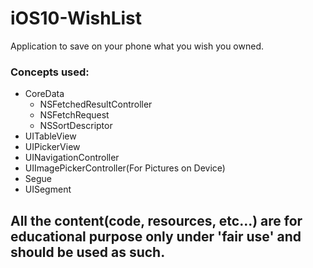 # iOS10-WishList
Application to save on your phone what you wish you owned.

### Concepts used:
* CoreData
  * NSFetchedResultController
  * NSFetchRequest
  * NSSortDescriptor
* UITableView
* UIPickerView
* UINavigationController
* UIImagePickerController(For Pictures on Device)
* Segue
* UISegment

## All the content(code, resources, etc...) are for educational purpose only under 'fair use' and should be used as such.
